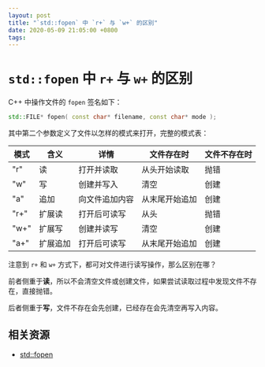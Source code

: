 ```yaml
---
layout: post
title: "`std::fopen` 中 `r+` 与 `w+` 的区别"
date: 2020-05-09 21:05:00 +0800
tags: 
---
```

    
# `std::fopen` 中 `r+` 与 `w+` 的区别

C++ 中操作文件的 `fopen` 签名如下：

```cpp
std::FILE* fopen( const char* filename, const char* mode );
```

其中第二个参数定义了文件以怎样的模式来打开，完整的模式表：

|模式	|含义|	详情|	文件存在时	|文件不存在时|
|--|--|--|--|--|
|"r"|	读|	打开并读取|从头开始读取	|抛错|
|"w"|	写|	创建并写入|	清空|	创建|
|"a"|	追加	|向文件追加内容	|从末尾开始追加	|创建|
|"r+"|	扩展读	|打开后可读写	|从头	|抛错|
|"w+"|	扩展写	|创建并读写	|清空|创建|
|"a+"	|扩展追加|	打开后可读写	|从末尾开始追加|	创建|


注意到 `r+` 和 `w+` 方式下，都可对文件进行读写操作，那么区别在哪？

前者侧重于**读**，所以不会清空文件或创建文件，如果尝试读取过程中发现文件不存在，直接抛错。

后者侧重于**写**，文件不存在会先创建，已经存在会先清空再写入内容。

## 相关资源

- [std::fopen](http://en.cppreference.com/w/cpp/io/c/fopen)

    